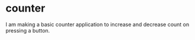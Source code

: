 # counter
I am making a basic counter application to increase and decrease count on pressing a button. 
